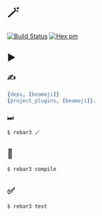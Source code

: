 # 🪄

[![Build Status](https://github.com/spawnfest/beamoji/actions/workflows/erlang.yml/badge.svg)](https://github.com/spawnfest/beamoji)
[![Hex pm](http://img.shields.io/hexpm/v/beamoji.svg?style=flat)](https://hex.pm/packages/beamoji)

## ▶️

### ✍️
```erlang
{deps, [beamoji]}
{project_plugins, [beamoji]}.
```

### ⏭

```bash
$ rebar3 🪄
```

## 👷

```bash
$ rebar3 compile
```

## ✅

```bash
$ rebar3 test

```
